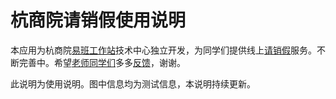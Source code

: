 # 杭商院请销假使用说明

本应用为杭商院[易班工作站](about)技术中心独立开发，为同学们提供线上[请销假](student)服务。不断完善中。希望[老师](teacher)[同学们](student)多多[反馈](feedback)，谢谢。

此说明为使用说明。图中信息均为测试信息，本说明持续更新。

